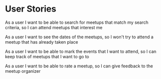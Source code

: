 # User Stories

As a user I want to be able to search for meetups that match my search criteria, so I can attend meetups that interest me

As a user I want to see the dates of the meetups, so I won't try to attend a 
meetup that has already taken place

As a user I want to be able to mark the events that I want to attend, so I can keep track of meetups that I want to go to 

As a user I want to be able to rate a meetup, so I can give feedback to the meetup organizer
